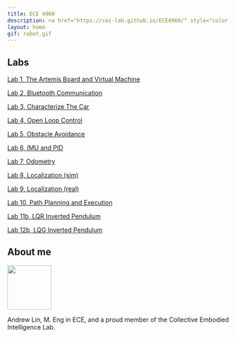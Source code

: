 ```yaml
---
title: ECE 4960
description: <a href="https://cei-lab.github.io/ECE4960/" style="color:#FFCC00;">Fast Robots, Fall 2020</a>
layout: home
gif: robot.gif
---
```


## Labs

[Lab 1, The Artemis Board and Virtual Machine](Labs/Lab1.md)

[Lab 2, Bluetooth Communication](Labs/Lab2.md)

[Lab 3, Characterize The Car](Labs/Lab3.md) 

[Lab 4, Open Loop Control](Labs/Lab4.md)

[Lab 5, Obstacle Avoidance](Labs/Lab5.md)

[Lab 6, IMU and PID](Labs/Lab6.md)

[Lab 7, Odometry](Labs/Lab7.md)

[Lab 8, Localization (sim)](Labs/Lab8.md)

[Lab 9, Localization (real)](Labs/Lab9.md)

[Lab 10, Path Planning and Execution](Labs/Lab10.md)

[Lab 11b, LQR Inverted Pendulum](Labs/Lab11.md)

[Lab 12b, LQG Inverted Pendulum](Labs/Lab12.md)

## About me

<img src="https://cpb-us-w2.wpmucdn.com/sites.coecis.cornell.edu/dist/0/60/files/2016/06/AndrewLin-2idpjtm.jpg" alt="" width="100"/>

Andrew Lin, M. Eng in ECE, and a proud member of the Collective Embodied Intelligence Lab.
